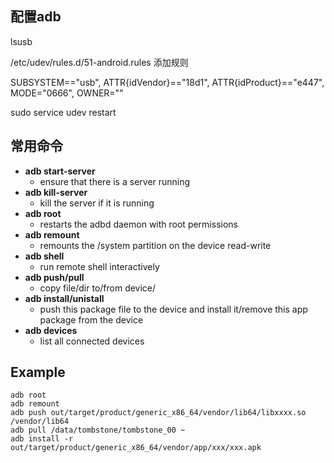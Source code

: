 ## 配置adb
lsusb

/etc/udev/rules.d/51-android.rules 添加规则

SUBSYSTEM=="usb", ATTR{idVendor}=="18d1", ATTR{idProduct}=="e447", MODE="0666", OWNER="<username>"

sudo service udev restart

## 常用命令
- **adb start-server** 
  + ensure that there is a server running
- **adb kill-server**
  + kill the server if it is running
- **adb root**
  + restarts the adbd daemon with root permissions
- **adb remount**
  + remounts the /system partition on the device read-write
- **adb shell**
  + run remote shell interactively
- **adb push/pull**
  + copy file/dir to/from device/
- **adb install/unistall**
  + push this package file to the device and install it/remove this app package from the device
- **adb devices**
  + list all connected devices

## Example
```
adb root
adb remount
adb push out/target/product/generic_x86_64/vendor/lib64/libxxxx.so /vendor/lib64
adb pull /data/tombstone/tombstone_00 ~
adb install -r out/target/product/generic_x86_64/vendor/app/xxx/xxx.apk
```
